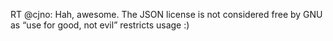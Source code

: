 <!--
id: 5166277707
link: http://kevinisom.info/post/5166277707/rt-cjno-hah-awesome-the-json-license-is-not
slug: rt-cjno-hah-awesome-the-json-license-is-not
date: Wed May 04 2011 11:10:12 GMT+1200 (NZST)
raw: {"blog_name":"kevinisom","id":5166277707,"post_url":"http://kevinisom.info/post/5166277707/rt-cjno-hah-awesome-the-json-license-is-not","slug":"rt-cjno-hah-awesome-the-json-license-is-not","type":"text","date":"2011-05-03 23:10:12 GMT","timestamp":1304464212,"state":"published","format":"html","reblog_key":"R2QkK0on","tags":[],"short_url":"http://tmblr.co/Zw68Yy4pxoHB","highlighted":[],"feed_item":"http://twitter.com/kev_nz/statuses/65276392845213696","from_feed_id":"650289","note_count":0,"title":null,"body":"<p>RT @cjno: Hah, awesome. The JSON license is not considered free by GNU as &#8220;use for good, not evil&#8221; restricts usage :)</p>"}
publish: 2011-05-04
tags: 
title: null
-->


RT @cjno: Hah, awesome. The JSON license is not considered free by GNU
as “use for good, not evil” restricts usage :)


